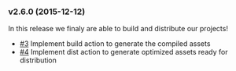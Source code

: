 ### v2.6.0 (2015-12-12)

In this release we finaly are able to build and distribute our projects!

- [#3](https://github.com/pirelenito/sagui/issues/3) Implement build action to generate the compiled assets
- [#4](https://github.com/pirelenito/sagui/issues/4) Implement dist action to generate optimized assets ready for distribution
